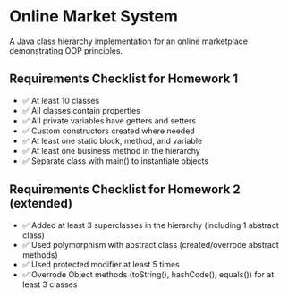 # Online Market System

A Java class hierarchy implementation for an online marketplace demonstrating OOP principles.

## Requirements Checklist for Homework 1
- ✅ At least 10 classes
- ✅ All classes contain properties
- ✅ All private variables have getters and setters
- ✅ Custom constructors created where needed
- ✅ At least one static block, method, and variable
- ✅ At least one business method in the hierarchy
- ✅ Separate class with main() to instantiate objects

## Requirements Checklist for Homework 2 (extended)
- ✅ Added at least 3 superclasses in the hierarchy (including 1 abstract class)
- ✅ Used polymorphism with abstract class (created/overrode abstract methods)
- ✅ Used protected modifier at least 5 times
- ✅ Overrode Object methods (toString(), hashCode(), equals()) for at least 3 classes